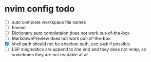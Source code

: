 # nvim config todo

- [ ] auto complete workspace file names
- [ ] Emmet
- [ ] Dictionary auto completeion does not work out-of-the-box
- [ ] MarkdownPreview does not work out-of-the-box
- [x] shell path should not be absolute path, use `pwsh` if possible
- [ ] LSP diagnostics are append to line end and they does not wrap, so sometimes they are not readable at all.
